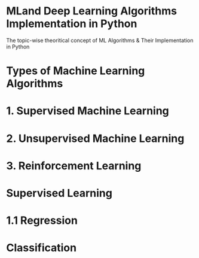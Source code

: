 # MLand Deep Learning Algorithms Implementation in Python
The topic-wise theoritical concept of ML Algorithms & Their Implementation in Python
# Types of Machine Learning Algorithms
#  1. Supervised Machine Learning
#  2. Unsupervised Machine Learning
#  3. Reinforcement Learning

# Supervised Learning
# 1.1 Regression
# Classification
